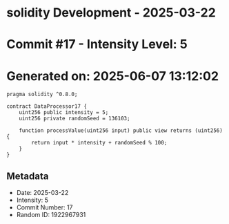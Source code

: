 ﻿# solidity Development - 2025-03-22
# Commit #17 - Intensity Level: 5
# Generated on: 2025-06-07 13:12:02
```solidity
pragma solidity ^0.8.0;

contract DataProcessor17 {
    uint256 public intensity = 5;
    uint256 private randomSeed = 136103;

    function processValue(uint256 input) public view returns (uint256) {
        return input * intensity + randomSeed % 100;
    }
}
```
## Metadata
- Date: 2025-03-22
- Intensity: 5
- Commit Number: 17
- Random ID: 1922967931
